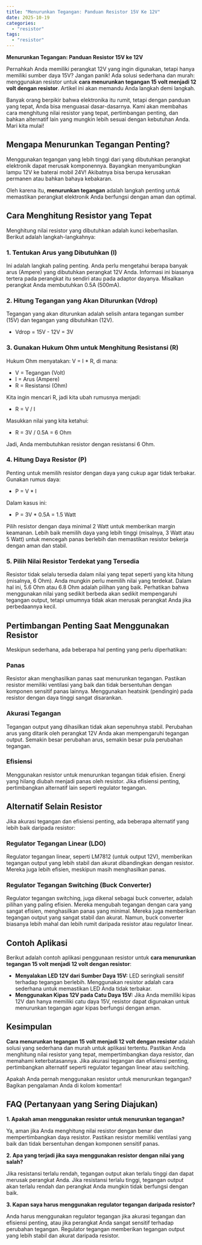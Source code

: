 ```yaml
---
title: "Menurunkan Tegangan: Panduan Resistor 15V Ke 12V"
date: 2025-10-19
categories: 
  - "resistor"
tags: 
  - "resistor"
---
```


**Menurunkan Tegangan: Panduan Resistor 15V ke 12V**

Pernahkah Anda memiliki perangkat 12V yang ingin digunakan, tetapi hanya memiliki sumber daya 15V? Jangan panik! Ada solusi sederhana dan murah: menggunakan resistor untuk **cara menurunkan tegangan 15 volt menjadi 12 volt dengan resistor**. Artikel ini akan memandu Anda langkah demi langkah.

Banyak orang berpikir bahwa elektronika itu rumit, tetapi dengan panduan yang tepat, Anda bisa menguasai dasar-dasarnya. Kami akan membahas cara menghitung nilai resistor yang tepat, pertimbangan penting, dan bahkan alternatif lain yang mungkin lebih sesuai dengan kebutuhan Anda. Mari kita mulai!

## Mengapa Menurunkan Tegangan Penting?

Menggunakan tegangan yang lebih tinggi dari yang dibutuhkan perangkat elektronik dapat merusak komponennya. Bayangkan menyambungkan lampu 12V ke baterai mobil 24V! Akibatnya bisa berupa kerusakan permanen atau bahkan bahaya kebakaran.

Oleh karena itu, **menurunkan tegangan** adalah langkah penting untuk memastikan perangkat elektronik Anda berfungsi dengan aman dan optimal.

## Cara Menghitung Resistor yang Tepat

Menghitung nilai resistor yang dibutuhkan adalah kunci keberhasilan. Berikut adalah langkah-langkahnya:

### 1\. Tentukan Arus yang Dibutuhkan (I)

Ini adalah langkah paling penting. Anda perlu mengetahui berapa banyak arus (Ampere) yang dibutuhkan perangkat 12V Anda. Informasi ini biasanya tertera pada perangkat itu sendiri atau pada adaptor dayanya. Misalkan perangkat Anda membutuhkan 0.5A (500mA).

### 2\. Hitung Tegangan yang Akan Diturunkan (Vdrop)

Tegangan yang akan diturunkan adalah selisih antara tegangan sumber (15V) dan tegangan yang dibutuhkan (12V).

- Vdrop = 15V - 12V = 3V

### 3\. Gunakan Hukum Ohm untuk Menghitung Resistansi (R)

Hukum Ohm menyatakan: V = I \* R, di mana:

- V = Tegangan (Volt)
- I = Arus (Ampere)
- R = Resistansi (Ohm)

Kita ingin mencari R, jadi kita ubah rumusnya menjadi:

- R = V / I

Masukkan nilai yang kita ketahui:

- R = 3V / 0.5A = 6 Ohm

Jadi, Anda membutuhkan resistor dengan resistansi 6 Ohm.

### 4\. Hitung Daya Resistor (P)

Penting untuk memilih resistor dengan daya yang cukup agar tidak terbakar. Gunakan rumus daya:

- P = V \* I

Dalam kasus ini:

- P = 3V \* 0.5A = 1.5 Watt

Pilih resistor dengan daya minimal 2 Watt untuk memberikan margin keamanan. Lebih baik memilih daya yang lebih tinggi (misalnya, 3 Watt atau 5 Watt) untuk mencegah panas berlebih dan memastikan resistor bekerja dengan aman dan stabil.

### 5\. Pilih Nilai Resistor Terdekat yang Tersedia

Resistor tidak selalu tersedia dalam nilai yang tepat seperti yang kita hitung (misalnya, 6 Ohm). Anda mungkin perlu memilih nilai yang terdekat. Dalam hal ini, 5.6 Ohm atau 6.8 Ohm adalah pilihan yang baik. Perhatikan bahwa menggunakan nilai yang sedikit berbeda akan sedikit mempengaruhi tegangan output, tetapi umumnya tidak akan merusak perangkat Anda jika perbedaannya kecil.

## Pertimbangan Penting Saat Menggunakan Resistor

Meskipun sederhana, ada beberapa hal penting yang perlu diperhatikan:

### Panas

Resistor akan menghasilkan panas saat menurunkan tegangan. Pastikan resistor memiliki ventilasi yang baik dan tidak bersentuhan dengan komponen sensitif panas lainnya. Menggunakan heatsink (pendingin) pada resistor dengan daya tinggi sangat disarankan.

### Akurasi Tegangan

Tegangan output yang dihasilkan tidak akan sepenuhnya stabil. Perubahan arus yang ditarik oleh perangkat 12V Anda akan mempengaruhi tegangan output. Semakin besar perubahan arus, semakin besar pula perubahan tegangan.

### Efisiensi

Menggunakan resistor untuk menurunkan tegangan tidak efisien. Energi yang hilang diubah menjadi panas oleh resistor. Jika efisiensi penting, pertimbangkan alternatif lain seperti regulator tegangan.

## Alternatif Selain Resistor

Jika akurasi tegangan dan efisiensi penting, ada beberapa alternatif yang lebih baik daripada resistor:

### Regulator Tegangan Linear (LDO)

Regulator tegangan linear, seperti LM7812 (untuk output 12V), memberikan tegangan output yang lebih stabil dan akurat dibandingkan dengan resistor. Mereka juga lebih efisien, meskipun masih menghasilkan panas.

### Regulator Tegangan Switching (Buck Converter)

Regulator tegangan switching, juga dikenal sebagai buck converter, adalah pilihan yang paling efisien. Mereka mengubah tegangan dengan cara yang sangat efisien, menghasilkan panas yang minimal. Mereka juga memberikan tegangan output yang sangat stabil dan akurat. Namun, buck converter biasanya lebih mahal dan lebih rumit daripada resistor atau regulator linear.

## Contoh Aplikasi

Berikut adalah contoh aplikasi penggunaan resistor untuk **cara menurunkan tegangan 15 volt menjadi 12 volt dengan resistor**:

- **Menyalakan LED 12V dari Sumber Daya 15V:** LED seringkali sensitif terhadap tegangan berlebih. Menggunakan resistor adalah cara sederhana untuk memastikan LED Anda tidak terbakar.
- **Menggunakan Kipas 12V pada Catu Daya 15V:** Jika Anda memiliki kipas 12V dan hanya memiliki catu daya 15V, resistor dapat digunakan untuk menurunkan tegangan agar kipas berfungsi dengan aman.

## Kesimpulan

**Cara menurunkan tegangan 15 volt menjadi 12 volt dengan resistor** adalah solusi yang sederhana dan murah untuk aplikasi tertentu. Pastikan Anda menghitung nilai resistor yang tepat, mempertimbangkan daya resistor, dan memahami keterbatasannya. Jika akurasi tegangan dan efisiensi penting, pertimbangkan alternatif seperti regulator tegangan linear atau switching.

Apakah Anda pernah menggunakan resistor untuk menurunkan tegangan? Bagikan pengalaman Anda di kolom komentar!

## FAQ (Pertanyaan yang Sering Diajukan)

**1\. Apakah aman menggunakan resistor untuk menurunkan tegangan?**

Ya, aman jika Anda menghitung nilai resistor dengan benar dan mempertimbangkan daya resistor. Pastikan resistor memiliki ventilasi yang baik dan tidak bersentuhan dengan komponen sensitif panas.

**2\. Apa yang terjadi jika saya menggunakan resistor dengan nilai yang salah?**

Jika resistansi terlalu rendah, tegangan output akan terlalu tinggi dan dapat merusak perangkat Anda. Jika resistansi terlalu tinggi, tegangan output akan terlalu rendah dan perangkat Anda mungkin tidak berfungsi dengan baik.

**3\. Kapan saya harus menggunakan regulator tegangan daripada resistor?**

Anda harus menggunakan regulator tegangan jika akurasi tegangan dan efisiensi penting, atau jika perangkat Anda sangat sensitif terhadap perubahan tegangan. Regulator tegangan memberikan tegangan output yang lebih stabil dan akurat daripada resistor.
